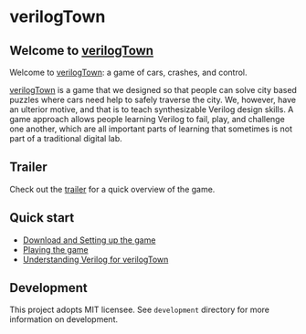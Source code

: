 # verilogTown

## Welcome to [verilogTown]

Welcome to [verilogTown]: a game of cars, crashes, and control.

[verilogTown] is a game that we designed so that people can solve city based
puzzles where cars need help to safely traverse the city. We, however, have an
ulterior motive, and that is to teach synthesizable Verilog design skills.  A
game approach allows people learning Verilog to fail, play, and challenge one
another, which are all important parts of learning that sometimes is not part
of a traditional digital lab.

## Trailer
Check out the [trailer](http://youtu.be/UNoLR8NG6EU) for a quick overview of the game.

## Quick start
* [Download and Setting up the game](http://drpeterjamieson.com/verilogTown/download.html)
* [Playing the game](http://drpeterjamieson.com/verilogTown/game.html)
* [Understanding Verilog for verilogTown](http://drpeterjamieson.com/verilog.html)

[verilogTown]: http://www.users.miamioh.edu/jamiespa/verilogTown/ "verilogTown"

## Development
This project adopts MIT licensee. See `development` directory for more information on development.
